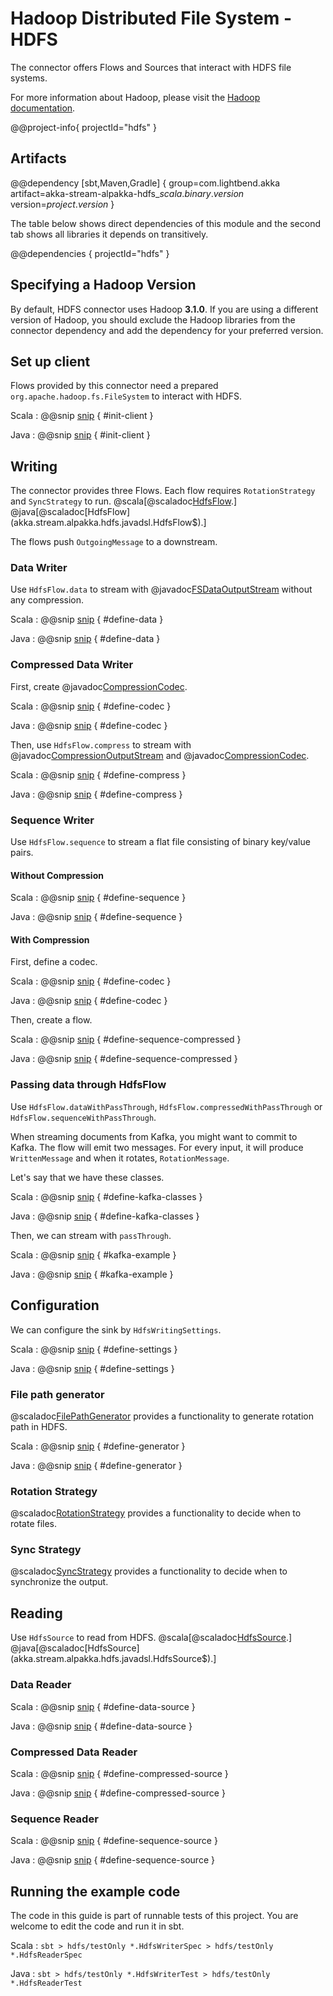 # Hadoop Distributed File System - HDFS

The connector offers Flows and Sources that interact with HDFS file systems.

For more information about Hadoop, please visit the [Hadoop documentation](https://hadoop.apache.org/).

@@project-info{ projectId="hdfs" }

## Artifacts

@@dependency [sbt,Maven,Gradle] {
  group=com.lightbend.akka
  artifact=akka-stream-alpakka-hdfs_$scala.binary.version$
  version=$project.version$
}

The table below shows direct dependencies of this module and the second tab shows all libraries it depends on transitively.

@@dependencies { projectId="hdfs" }


## Specifying a Hadoop Version

By default, HDFS connector uses Hadoop **3.1.0**. If you are using a different version of Hadoop, 
you should exclude the Hadoop libraries from the connector dependency and add the dependency for your preferred version.

## Set up client

Flows provided by this connector need a prepared `org.apache.hadoop.fs.FileSystem` to 
interact with HDFS.


Scala
: @@snip [snip](/hdfs/src/test/scala/akka/stream/alpakka/hdfs/HdfsWriterSpec.scala) { #init-client }

Java
: @@snip [snip](/hdfs/src/test/java/akka/stream/alpakka/hdfs/HdfsWriterTest.java) { #init-client }


## Writing

The connector provides three Flows. Each flow requires `RotationStrategy` and `SyncStrategy` to run.
@scala[@scaladoc[HdfsFlow](akka.stream.alpakka.hdfs.scaladsl.HdfsFlow$).]
@java[@scaladoc[HdfsFlow](akka.stream.alpakka.hdfs.javadsl.HdfsFlow$).]

The flows push `OutgoingMessage` to a downstream.

### Data Writer

Use `HdfsFlow.data` to stream with @javadoc[FSDataOutputStream](org.apache.hadoop.fs.FSDataOutputStream) without any compression.


Scala
: @@snip [snip](/hdfs/src/test/scala/akka/stream/alpakka/hdfs/HdfsWriterSpec.scala) { #define-data }

Java
: @@snip [snip](/hdfs/src/test/java/akka/stream/alpakka/hdfs/HdfsWriterTest.java) { #define-data }


### Compressed Data Writer

First, create @javadoc[CompressionCodec](org.apache.hadoop.io.compress.CompressionCodec).


Scala
: @@snip [snip](/hdfs/src/test/scala/akka/stream/alpakka/hdfs/HdfsWriterSpec.scala) { #define-codec }

Java
: @@snip [snip](/hdfs/src/test/java/akka/stream/alpakka/hdfs/HdfsWriterTest.java) { #define-codec }


Then, use `HdfsFlow.compress` to stream with @javadoc[CompressionOutputStream](org.apache.hadoop.io.compress.CompressionOutputStream) and @javadoc[CompressionCodec](org.apache.hadoop.io.compress.CompressionCodec). 


Scala
: @@snip [snip](/hdfs/src/test/scala/akka/stream/alpakka/hdfs/HdfsWriterSpec.scala) { #define-compress }

Java
: @@snip [snip](/hdfs/src/test/java/akka/stream/alpakka/hdfs/HdfsWriterTest.java) { #define-compress }


### Sequence Writer

Use `HdfsFlow.sequence` to stream a flat file consisting of binary key/value pairs.

#### Without Compression


Scala
: @@snip [snip](/hdfs/src/test/scala/akka/stream/alpakka/hdfs/HdfsWriterSpec.scala) { #define-sequence }

Java
: @@snip [snip](/hdfs/src/test/java/akka/stream/alpakka/hdfs/HdfsWriterTest.java) { #define-sequence }


#### With Compression

First, define a codec.


Scala
: @@snip [snip](/hdfs/src/test/scala/akka/stream/alpakka/hdfs/HdfsWriterSpec.scala) { #define-codec }

Java
: @@snip [snip](/hdfs/src/test/java/akka/stream/alpakka/hdfs/HdfsWriterTest.java) { #define-codec }


Then, create a flow.


Scala
: @@snip [snip](/hdfs/src/test/scala/akka/stream/alpakka/hdfs/HdfsWriterSpec.scala) { #define-sequence-compressed }

Java
: @@snip [snip](/hdfs/src/test/java/akka/stream/alpakka/hdfs/HdfsWriterTest.java) { #define-sequence-compressed }

### Passing data through HdfsFlow

Use `HdfsFlow.dataWithPassThrough`, `HdfsFlow.compressedWithPassThrough` or `HdfsFlow.sequenceWithPassThrough`.

When streaming documents from Kafka, you might want to commit to Kafka. The flow will emit two messages.
For every input, it will produce `WrittenMessage` and when it rotates, `RotationMessage`.

Let's say that we have these classes.


Scala
: @@snip [snip](/hdfs/src/test/scala/akka/stream/alpakka/hdfs/HdfsWriterSpec.scala) { #define-kafka-classes }

Java
: @@snip [snip](/hdfs/src/test/java/akka/stream/alpakka/hdfs/HdfsWriterTest.java) { #define-kafka-classes }


Then, we can stream with `passThrough`.


Scala
: @@snip [snip](/hdfs/src/test/scala/akka/stream/alpakka/hdfs/HdfsWriterSpec.scala) { #kafka-example }

Java
: @@snip [snip](/hdfs/src/test/java/akka/stream/alpakka/hdfs/HdfsWriterTest.java) { #kafka-example }


## Configuration

We can configure the sink by `HdfsWritingSettings`. 


Scala
: @@snip [snip](/hdfs/src/test/scala/akka/stream/alpakka/hdfs/HdfsWriterSpec.scala) { #define-settings }

Java
: @@snip [snip](/hdfs/src/test/java/akka/stream/alpakka/hdfs/HdfsWriterTest.java) { #define-settings }


### File path generator

@scaladoc[FilePathGenerator](akka.stream.alpakka.hdfs.FilePathGenerator$) provides a functionality to generate rotation path in HDFS. 

Scala
: @@snip [snip](/hdfs/src/test/scala/akka/stream/alpakka/hdfs/HdfsWriterSpec.scala) { #define-generator }

Java
: @@snip [snip](/hdfs/src/test/java/akka/stream/alpakka/hdfs/HdfsWriterTest.java) { #define-generator }


### Rotation Strategy


@scaladoc[RotationStrategy](akka.stream.alpakka.hdfs.RotationStrategy$) provides a functionality to decide when to rotate files.

### Sync Strategy


@scaladoc[SyncStrategy](akka.stream.alpakka.hdfs.SyncStrategy$) provides a functionality to decide when to synchronize the output.

## Reading

Use `HdfsSource` to read from HDFS.
@scala[@scaladoc[HdfsSource](akka.stream.alpakka.hdfs.scaladsl.HdfsSource$).]
@java[@scaladoc[HdfsSource](akka.stream.alpakka.hdfs.javadsl.HdfsSource$).]


### Data Reader


Scala
: @@snip [snip](/hdfs/src/test/scala/akka/stream/alpakka/hdfs/HdfsReaderSpec.scala) { #define-data-source }

Java
: @@snip [snip](/hdfs/src/test/java/akka/stream/alpakka/hdfs/HdfsReaderTest.java) { #define-data-source }


### Compressed Data Reader


Scala
: @@snip [snip](/hdfs/src/test/scala/akka/stream/alpakka/hdfs/HdfsReaderSpec.scala) { #define-compressed-source }

Java
: @@snip [snip](/hdfs/src/test/java/akka/stream/alpakka/hdfs/HdfsReaderTest.java) { #define-compressed-source }


### Sequence Reader


Scala
: @@snip [snip](/hdfs/src/test/scala/akka/stream/alpakka/hdfs/HdfsReaderSpec.scala) { #define-sequence-source }

Java
: @@snip [snip](/hdfs/src/test/java/akka/stream/alpakka/hdfs/HdfsReaderTest.java) { #define-sequence-source }


## Running the example code

The code in this guide is part of runnable tests of this project. You are welcome to edit the code and run it in sbt.

Scala
:   ```
    sbt
    > hdfs/testOnly *.HdfsWriterSpec
    > hdfs/testOnly *.HdfsReaderSpec
    ```

Java
:   ```
    sbt
    > hdfs/testOnly *.HdfsWriterTest
    > hdfs/testOnly *.HdfsReaderTest
    ```
